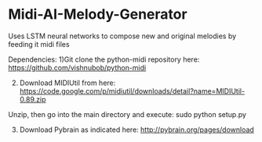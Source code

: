 # Midi-AI-Melody-Generator
Uses LSTM neural networks to compose new and original melodies by feeding it midi files

Dependencies:
1)Git clone the python-midi repository here:
https://github.com/vishnubob/python-midi

2) Download MIDIUtil from here:
https://code.google.com/p/midiutil/downloads/detail?name=MIDIUtil-0.89.zip

Unzip, then go into the main directory and execute:
sudo python setup.py

3) Download Pybrain as indicated here:
http://pybrain.org/pages/download

